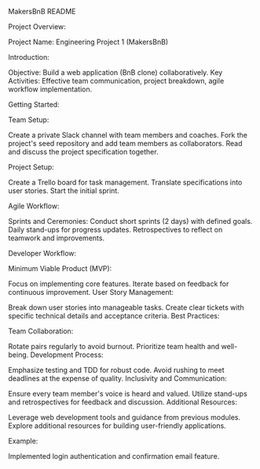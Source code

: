 MakersBnB README

Project Overview:

Project Name: Engineering Project 1 (MakersBnB)

Introduction:

Objective: Build a web application (BnB clone) collaboratively.
Key Activities: Effective team communication, project breakdown, agile workflow implementation.

Getting Started:

Team Setup:

Create a private Slack channel with team members and coaches.
Fork the project's seed repository and add team members as collaborators.
Read and discuss the project specification together.

Project Setup:

Create a Trello board for task management.
Translate specifications into user stories.
Start the initial sprint.

Agile Workflow:

Sprints and Ceremonies:
Conduct short sprints (2 days) with defined goals.
Daily stand-ups for progress updates.
Retrospectives to reflect on teamwork and improvements.

Developer Workflow:

Minimum Viable Product (MVP):

Focus on implementing core features.
Iterate based on feedback for continuous improvement.
User Story Management:

Break down user stories into manageable tasks.
Create clear tickets with specific technical details and acceptance criteria.
Best Practices:

Team Collaboration:

Rotate pairs regularly to avoid burnout.
Prioritize team health and well-being.
Development Process:

Emphasize testing and TDD for robust code.
Avoid rushing to meet deadlines at the expense of quality.
Inclusivity and Communication:

Ensure every team member's voice is heard and valued.
Utilize stand-ups and retrospectives for feedback and discussion.
Additional Resources:

Leverage web development tools and guidance from previous modules.
Explore additional resources for building user-friendly applications.

Example:

Implemented login authentication and confirmation email feature.
